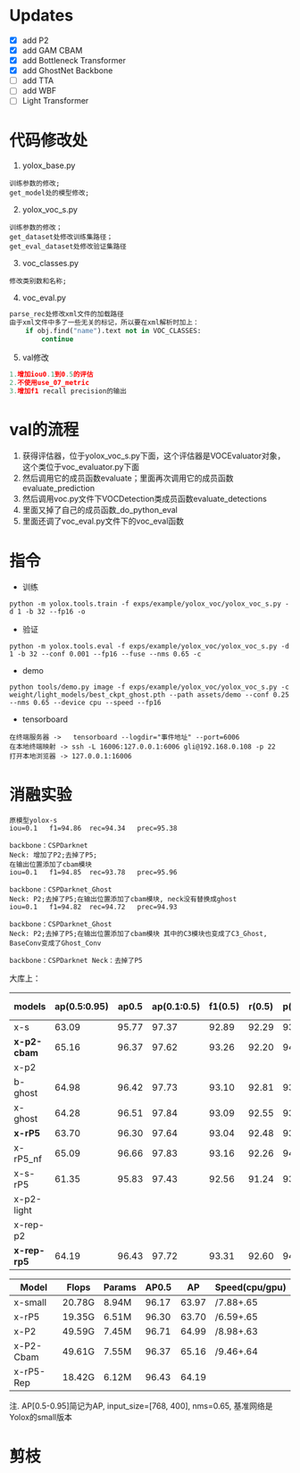 # Updates

- [x] add P2
- [x] add GAM CBAM
- [x] add Bottleneck Transformer
- [x] add GhostNet Backbone 
- [ ] add TTA 
- [ ] add WBF
- [ ] Light Transformer

# 代码修改处
1. yolox_base.py

```
训练参数的修改;
get_model处的模型修改;
```

2. yolox_voc_s.py

```
训练参数的修改；
get_dataset处修改训练集路径；
get_eval_dataset处修改验证集路径
```

3. voc_classes.py

```
修改类别数和名称;
```

4. voc_eval.py

```python
parse_rec处修改xml文件的加载路径
由于xml文件中多了一些无关的标记，所以要在xml解析时加上：
    if obj.find("name").text not in VOC_CLASSES:
    	continue
```

5. val修改

```python
1.增加iou0.1到0.5的评估
2.不使用use_07_metric
3.增加f1 recall precision的输出
```



# val的流程

1. 获得评估器，位于yolox_voc_s.py下面，这个评估器是VOCEvaluator对象，这个类位于voc_evaluator.py下面
2. 然后调用它的成员函数evaluate；里面再次调用它的成员函数evaluate_prediction
3. 然后调用voc.py文件下VOCDetection类成员函数evaluate_detections
4. 里面又掉了自己的成员函数_do_python_eval
5. 里面还调了voc_eval.py文件下的voc_eval函数

# 指令

- 训练

```shell
python -m yolox.tools.train -f exps/example/yolox_voc/yolox_voc_s.py -d 1 -b 32 --fp16 -o
```

- 验证

```shell
python -m yolox.tools.eval -f exps/example/yolox_voc/yolox_voc_s.py -d 1 -b 32 --conf 0.001 --fp16 --fuse --nms 0.65 -c 
```

- demo

```shell
python tools/demo.py image -f exps/example/yolox_voc/yolox_voc_s.py -c weight/light_models/best_ckpt_ghost.pth --path assets/demo --conf 0.25 --nms 0.65 --device cpu --speed --fp16
```

- tensorboard

```shell
在终端服务器 ->   tensorboard --logdir="事件地址" --port=6006
在本地终端映射 -> ssh -L 16006:127.0.0.1:6006 gli@192.168.0.108 -p 22
打开本地浏览器 -> 127.0.0.1:16006
```

# 消融实验

```
原模型yolox-s
iou=0.1   f1=94.86 	rec=94.34 	prec=95.38
```

```
backbone：CSPDarknet  
Neck: 增加了P2;去掉了P5;
在输出位置添加了cbam模块 
iou=0.1   f1=94.85 	rec=93.78 	prec=95.96
```

```
backbone：CSPDarknet_Ghost  
Neck: P2;去掉了P5;在输出位置添加了cbam模块, neck没有替换成ghost
iou=0.1   f1=94.82 	rec=94.72 	prec=94.93
```

```
backbone：CSPDarknet_Ghost  
Neck: P2;去掉了P5;在输出位置添加了cbam模块 其中的C3模块也变成了C3_Ghost, BaseConv变成了Ghost_Conv
```

```
backbone：CSPDarknet Neck：去掉了P5
```

大库上：

| models    | ap(0.5:0.95) | ap0.5 | ap(0.1:0.5) | f1(0.5) | r(0.5) | p(0.5) | flops   | para   | speed(cpu)(ms) |
| --------- | ------------ | ----- | ----------- | ------- | ------ | ------ | ------- | ------ | -------------- |
| x-s       | 63.09        | 95.77 | 97.37       | 92.89   | 92.29  | 93.49  | 20.775G | 8.938M | 63             |
| **x-p2-cbam**  | 65.16        | 96.37 | 97.62       | 93.26   | 92.20  | 94.33  | 49.605G | 7.553M | 113            |
| x-p2 |  |  |  |  |  |  | 49.592G | 7.453M |  |
| b-ghost   | 64.98        | 96.42 | 97.73       | 93.10   | 92.81  | 93.39  | 45.157G | 5.580M | 149            |
| x-ghost   | 64.28        | 96.51 | 97.84       | 93.09   | 92.55  | 93.64  | 41.082G | 4.932M | 109            |
| **x-rP5** | 63.70        | 96.30 | 97.64       | 93.04   | 92.48  | 93.61  | 19.351G | 6.507M |                |
| x-rP5_nf  | 65.09        | 96.66 | 97.83       | 93.16   | 92.26  | 94.08  | 19.351G | 6.507M |                |
| x-s-rP5   | 61.35        | 95.83 | 97.43       | 92.56   | 91.24  | 93.92  | 5.449G  | 1.413M |                |
| x-p2-light |  |  |  |  |  |  | 43.505G | 6.607M | |
| x-rep-p2 |  |  |  |  |  |  | 43.851G | 6.783M | |
| **x-rep-rp5** | 64.19        | 96.43 | 97.72       | 93.31   | 92.60  | 94.04  | 18.42G  | 6.12M  |                |

| Model     | Flops  | Params | AP0.5 | AP    | Speed(cpu/gpu) |
| --------- | ------ | ------ | ----- | ----- | -------------- |
| x-small   | 20.78G | 8.94M  | 96.17 | 63.97 | /7.88+.65      |
| x-rP5     | 19.35G | 6.51M  | 96.30 | 63.70 | /6.59+.65      |
| x-P2      | 49.59G | 7.45M  | 96.71 | 64.99 | /8.98+.63      |
| x-P2-Cbam | 49.61G | 7.55M  | 96.37 | 65.16 | /9.46+.64      |
| x-rP5-Rep | 18.42G | 6.12M  | 96.43 | 64.19 |                |

注. AP[0.5-0.95]简记为AP, input_size=[768, 400], nms=0.65, 基准网络是Yolox的small版本

# 剪枝



